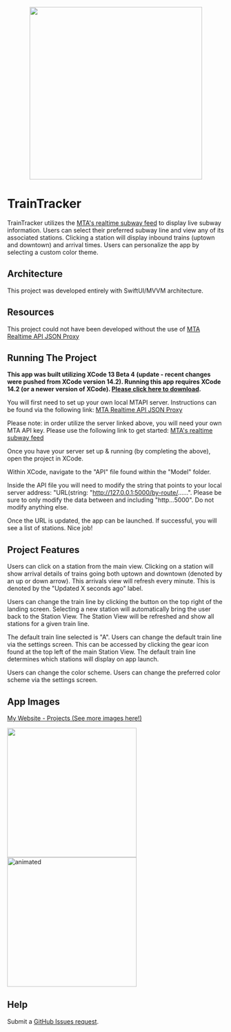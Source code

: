 <p align="center">
  <img width="400" height="400" src="https://user-images.githubusercontent.com/23087566/216879175-0ce9e463-3dae-4751-b4ad-30ea1315bdbc.png">
</p>

# TrainTracker

TrainTracker utilizes the [MTA's realtime subway feed](https://api.mta.info/#/landing) to display live subway information. Users can select their preferred subway line and view any of its associated stations. Clicking a station will display inbound trains (uptown and downtown) and arrival times. Users can personalize the app by selecting a custom color theme.

## Architecture

This project was developed entirely with SwiftUI/MVVM architecture.

## Resources

This project could not have been developed without the use of [MTA Realtime API JSON Proxy](https://github.com/jonthornton/MTAPI)

## Running The Project

**This app was built utilizing XCode 13 Beta 4 (update - recent changes were pushed from XCode version 14.2). Running this app requires XCode 14.2 (or a newer version of XCode). [Please click here to download](https://developer.apple.com/xcode/resources/).**

You will first need to set up your own local MTAPI server. Instructions can be found via the following link: [MTA Realtime API JSON Proxy](https://github.com/jonthornton/MTAPI)

Please note: in order utilize the server linked above, you will need your own MTA API key. Please use the following link to get started: [MTA's realtime subway feed](https://api.mta.info/#/landing)

Once you have your server set up & running (by completing the above), open the project in XCode.

Within XCode, navigate to the "API" file found within the "Model" folder.

Inside the API file you will need to modify the string that points to your local server address: "URL(string: "http://127.0.0.1:5000/by-route/......". Please be sure to only modify the data between and including "http...5000". Do not modify anything else.

Once the URL is updated, the app can be launched. If successful, you will see a list of stations. Nice job!

## Project Features

Users can click on a station from the main view. Clicking on a station will show arrival details of trains going both uptown and downtown (denoted by an up or down arrow). This arrivals view will refresh every minute. This is denoted by the "Updated X seconds ago" label.

Users can change the train line by clicking the button on the top right of the landing screen. Selecting a new station will automatically bring the user back to the Station View. The Station View will be refreshed and show all stations for a given train line.

The default train line selected is "A". Users can change the default train line via the settings screen. This can be accessed by clicking the gear icon found at the top left of the main Station View. The default train line determines which stations will display on app launch.

Users can change the color scheme. Users can change the preferred color scheme via the settings screen.

## App Images

[My Website - Projects (See more images here!)](https://www.nicholasrepaci.com/projects)

<p float="center">
  <img src="https://user-images.githubusercontent.com/23087566/216879123-7eda3fec-78b1-413a-82cf-bc3e24585732.gif" width="300" />
  <img src="https://user-images.githubusercontent.com/23087566/216879151-69aaf698-54ae-4452-a8fa-5dfd854f9765.gif" alt="animated" width="300" /> 
</p>

## Help

Submit a [GitHub Issues request](https://github.com/nprepaci/TrainTracker/issues). 
